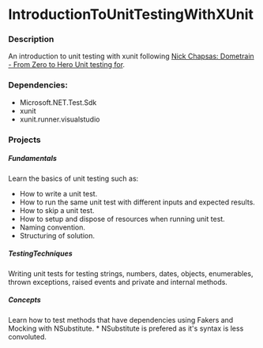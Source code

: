 # IntroductionToUnitTestingWithXUnit 

### Description
An introduction to unit testing with xunit following [Nick Chapsas: Dometrain - From Zero to Hero Unit testing for](C#https://dometrain.com/course/from-zero-to-hero-unit-testing-in-c/).

### Dependencies:
* Microsoft.NET.Test.Sdk
* xunit
* xunit.runner.visualstudio

### Projects

##### Fundamentals
Learn the basics of unit testing such as:
* How to write a unit test.
* How to run the same unit test with different inputs and expected results.
* How to skip a unit test.
* How to setup and dispose of resources when running unit test.
* Naming convention.
* Structuring of solution.

##### TestingTechniques
Writing unit tests for testing strings, numbers, dates, objects, enumerables, 
thrown exceptions, raised events and private and internal methods.

##### Concepts
Learn how to test methods that have dependencies using Fakers and Mocking with
NSubstitute.
	* NSubstitute is prefered as it's syntax is less convoluted.
